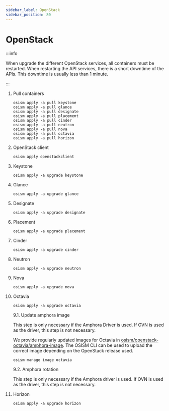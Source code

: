 ```yaml
---
sidebar_label: OpenStack
sidebar_position: 80
---
```


# OpenStack

:::info

When upgrade the different OpenStack services, all containers must be
restarted. When restarting the API services, there is a short downtime
of the APIs. This downtime is usually less than 1 minute.

:::

1. Pull containers

   ```
   osism apply -a pull keystone
   osism apply -a pull glance
   osism apply -a pull designate
   osism apply -a pull placement
   osism apply -a pull cinder
   osism apply -a pull neutron
   osism apply -a pull nova
   osism apply -a pull octavia
   osism apply -a pull horizon
   ```

1. OpenStack client

   ```
   osism apply openstackclient
   ```

2. Keystone

   ```
   osism apply -a upgrade keystone
   ```

3. Glance

   ```
   osism apply -a upgrade glance
   ```

4. Designate

   ```
   osism apply -a upgrade designate
   ```

5. Placement

   ```
   osism apply -a upgrade placement
   ```

6. Cinder

   ```
   osism apply -a upgrade cinder
   ```

7. Neutron

   ```
   osism apply -a upgrade neutron
   ```

8. Nova

   ```
   osism apply -a upgrade nova
   ```

9. Octavia

   ```
   osism apply -a upgrade octavia
   ```

   9.1. Update amphora image

   This step is only necessary if the Amphora Driver is used. If OVN is used as the driver,
   this step is not necessary.

   We provide regularly updated images for Octavia in
   [osism/openstack-octavia/amphora-image](https://github.com/osism/openstack-octavia-amphora-image).
   The OSISM CLI can be used to upload the correct image depending on the OpenStack release
   used.

   ```
   osism manage image octavia
   ```

   9.2. Amphora rotation

   This step is only necessary if the Amphora driver is used. If OVN is used as the driver,
   this step is not necessary.

10. Horizon

    ```
    osism apply -a upgrade horizon
    ```
